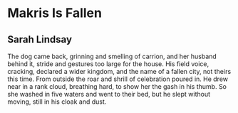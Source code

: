 # Makris Is Fallen
## Sarah Lindsay
The dog came back,
grinning and smelling of carrion,
and her husband behind it, stride and gestures
too large for the house. His field voice, cracking,
declared a wider kingdom,
and the name of a fallen city,
not theirs this time.
From outside the roar and shrill
of celebration poured in.
He drew near in a rank cloud, breathing hard,
to show her the gash in his thumb.
So she washed in five waters and went to their bed,
but he slept without moving,
still in his cloak and dust.